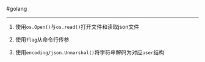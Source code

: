 ﻿#golang



---



1. 使用`os.Open()`与`os.read()`打开文件和读取json文件

2. 使用`flag`从命令行传参

3. 使用`encoding/json.Unmarshal()`将字符串解码为对应`user`结构




